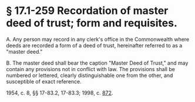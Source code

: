 # § 17.1-259 Recordation of master deed of trust; form and requisites.

<p>A. Any person may record in any clerk's office in the Commonwealth where deeds are recorded a form of a deed of trust, hereinafter referred to as a "master deed."</p><p>B. The master deed shall bear the caption "Master Deed of Trust," and may contain any provisions not in conflict with law. The provisions shall be numbered or lettered, clearly distinguishable one from the other, and susceptible of exact reference.</p><p>1954, c. 8, §§ 17-83.2, 17-83.3; 1998, c. <a href='http://lis.virginia.gov/cgi-bin/legp604.exe?981+ful+CHAP0872'>872</a>.</p>